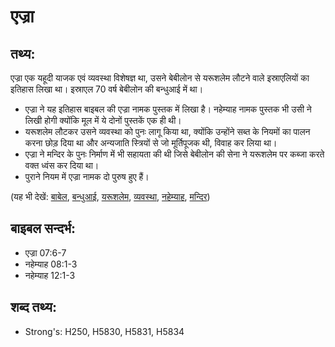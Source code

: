 # एज्रा #

## तथ्य: ##

एज्रा एक यहूदी याजक एवं व्यवस्था विशेषज्ञ था, उसने बेबीलोन से यरूशलेम लौटने वाले इस्राएलियों का इतिहास लिखा था। इस्राएल 70 वर्ष बेबीलोन की बन्धुआई में था।

* एज्रा ने यह इतिहास बाइबल की एज्रा नामक पुस्तक में लिखा है। नहेम्याह नामक पुस्तक भी उसी ने लिखी होगी क्योंकि मूल में ये दोनों पुस्तकें एक ही थी।
* यरूशलेम लौटकर उसने व्यवस्था को पुनः लागू किया था, क्योंकि उन्होंने सब्त के नियमों का पालन करना छोड़ दिया था और अन्यजाति स्त्रियों से जो मूर्तिपूजक थी, विवाह कर लिया था। 
* एज्रा ने मन्दिर के पुनः निर्माण में भी सहायता की थी जिसे बेबीलोन की सेना ने यरूशलेम पर कब्जा करते वक्त ध्वंस कर दिया था।
* पुराने नियम में एज्रा नामक दो पुरुष हुए हैं।

(यह भी देखें: [बाबेल](../babylon.md), [बन्धुआई](../exile.md), [यरूशलेम](../jerusalem.md), [व्यवस्था](../lawofmoses.md), [नहेम्याह](../nehemiah.md), [मन्दिर](../temple.md))

## बाइबल सन्दर्भ: ##

* एज्रा 07:6-7
* नहेम्याह 08:1-3
* नहेम्याह 12:1-3

## शब्द तथ्य: ##

* Strong's: H250, H5830, H5831, H5834
